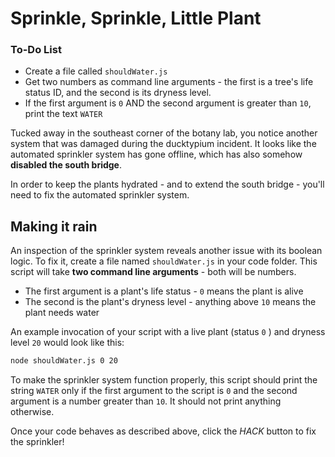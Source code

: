 # Sprinkle, Sprinkle, Little Plant

<div class="aside">
<h3>To-Do List</h3>
<ul>
  <li>Create a file called <code>shouldWater.js</code></li>
  <li>Get two numbers as command line arguments - the first is a tree's life status ID, and the second is its dryness level.</li>
  <li>If the first argument is <code>0</code> AND the second argument is greater than <code>10</code>, print the text <code>WATER</code></li>
</ul>
</div>

Tucked away in the southeast corner of the botany lab, you notice another system that was damaged during the ducktypium incident. It looks like the automated sprinkler system has gone offline, which has also somehow **disabled the south bridge**.

In order to keep the plants hydrated - and to extend the south bridge - you'll need to fix the automated sprinkler system.

## Making it rain

An inspection of the sprinkler system reveals another issue with its boolean logic. To fix it, create a file named `shouldWater.js` in your code folder. This script will take **two command line arguments** - both will be numbers.

* The first argument is a plant's life status - `0` means the plant is alive
* The second is the plant's dryness level - anything above `10` means the plant needs water

An example invocation of your script with a live plant (status `0` ) and dryness level `20` would look like this:

```bash
node shouldWater.js 0 20
```

To make the sprinkler system function properly, this script should print the string `WATER` only if the first argument to the script is `0` and the second argument is a number greater than `10`. It should not print anything otherwise.

Once your code behaves as described above, click the *HACK* button to fix the sprinkler!
